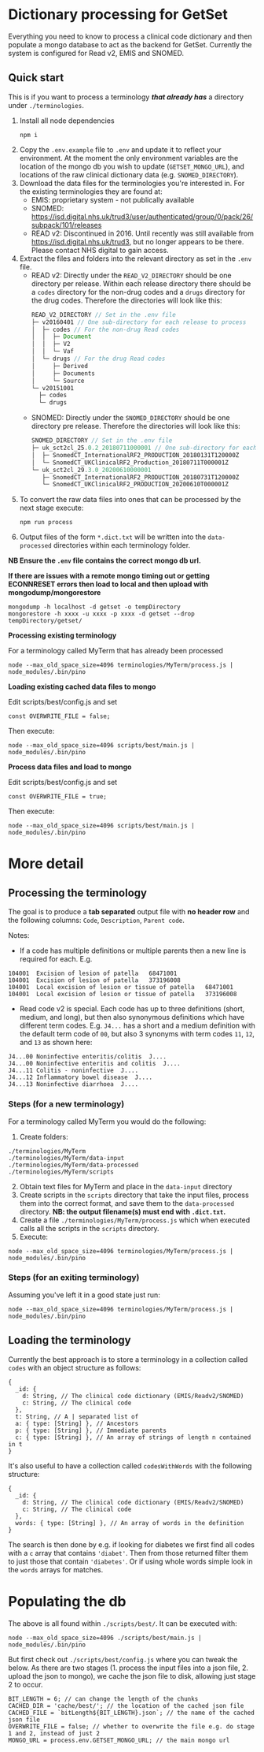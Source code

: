 # Dictionary processing for GetSet

Everything you need to know to process a clinical code dictionary and then populate a mongo database to act as the backend for GetSet. Currently the system is configured for Read v2, EMIS and SNOMED.

## Quick start

This is if you want to process a terminology ***that already has*** a directory under `./terminologies`.

1. Install all node dependencies
    ```
    npm i
    ```
2. Copy the `.env.example` file to `.env` and update it to reflect your environment. At the moment the only environment variables are the location of the mongo db you wish to update (`GETSET_MONGO_URL`), and locations of the raw clinical dictionary data (e.g. `SNOMED_DIRECTORY`).
3. Download the data files for the terminologies you're interested in. For the existing terminologies they are found at:
    - EMIS: proprietary system - not publically available
    - SNOMED: https://isd.digital.nhs.uk/trud3/user/authenticated/group/0/pack/26/subpack/101/releases
    - READ v2: Discontinued in 2016. Until recently was still available from https://isd.digital.nhs.uk/trud3, but no longer appears to be there. Please contact NHS digital to gain access.
4. Extract the files and folders into the relevant directory as set in the `.env` file.
    - READ v2: Directly under the `READ_V2_DIRECTORY` should be one directory per release. Within each release directory there should be a `codes` directory for the non-drug codes and a `drugs` directory for the drug codes. Therefore the directories will look like this:
      ```js
      READ_V2_DIRECTORY // Set in the .env file
      ├─ v20160401 // One sub-directory for each release to process
      │  ├─ codes // For the non-drug Read codes
      │  │  ├─ Document
      │  │  ├─ V2
      │  │  └─ Vaf
      │  └─ drugs // For the drug Read codes
      │     ├─ Derived
      │     ├─ Documents
      │     └─ Source
      └─ v20151001
        ├─ codes
        └─ drugs
      ```
    - SNOMED: Directly under the `SNOMED_DIRECTORY` should be one directory pre release. Therefore the directories will look like this:
      ```js
      SNOMED_DIRECTORY // Set in the .env file
      ├─ uk_sct2cl_25.0.2_20180711000001 // One sub-directory for each release to process
      │  ├─ SnomedCT_InternationalRF2_PRODUCTION_20180131T120000Z
      │  └─ SnomedCT_UKClinicalRF2_Production_20180711T000001Z
      └─ uk_sct2cl_29.3.0_20200610000001
         ├─ SnomedCT_InternationalRF2_PRODUCTION_20180731T120000Z
         └─ SnomedCT_UKClinicalRF2_PRODUCTION_20200610T000001Z
      ```
5. To convert the raw data files into ones that can be processed by the next stage execute:
    ```
    npm run process
    ```
6. Output files of the form `*.dict.txt` will be written into the `data-processed` directories within each terminology folder.

**NB Ensure the `.env` file contains the correct mongo db url.**

**If there are issues with a remote mongo timing out or getting ECONNRESET errors then load to local and then upload with mongodump/mongorestore**

```
mongodump -h localhost -d getset -o tempDirectory
mongorestore -h xxxx -u xxxx -p xxxx -d getset --drop tempDirectory/getset/
```

**Processing existing terminology**

For a terminology called MyTerm that has already been processed 
```
node --max_old_space_size=4096 terminologies/MyTerm/process.js | node_modules/.bin/pino
```

**Loading existing cached data files to mongo**

Edit scripts/best/config.js and set
```
const OVERWRITE_FILE = false;
```
Then execute:
```
node --max_old_space_size=4096 scripts/best/main.js | node_modules/.bin/pino
```

**Process data files and load to mongo**

Edit scripts/best/config.js and set
```
const OVERWRITE_FILE = true;
```
Then execute:
```
node --max_old_space_size=4096 scripts/best/main.js | node_modules/.bin/pino
```

# More detail

## Processing the terminology

The goal is to produce a **tab separated** output file with **no header row** and the following columns: `Code`, `Description`, `Parent code`.

Notes:

* If a code has multiple definitions or multiple parents then a new line is required for each. E.g.

```
104001	Excision of lesion of patella	68471001
104001	Excision of lesion of patella	373196008
104001	Local excision of lesion or tissue of patella	68471001
104001	Local excision of lesion or tissue of patella	373196008
```

* Read code v2 is special. Each code has up to three definitions (short, medium, and long), but then also synonymous definitions which have different term codes. E.g. `J4...` has a short and a medium definition with the default term code of `00`, but also 3 synonyms with term codes `11`, `12`, and `13` as shown here:
```
J4...00	Noninfective enteritis/colitis	J....
J4...00	Noninfective enteritis and colitis	J....
J4...11	Colitis - noninfective	J....
J4...12	Inflammatory bowel disease	J....
J4...13	Noninfective diarrhoea	J....
```

### Steps (for a new terminology)

For a terminology called MyTerm you would do the following:
1. Create folders:
```
./terminologies/MyTerm
./terminologies/MyTerm/data-input
./terminologies/MyTerm/data-processed
./terminologies/MyTerm/scripts
```
2. Obtain text files for MyTerm and place in the `data-input` directory
3. Create scripts in the `scripts` directory that take the input files, process them into the correct format, and save them to the `data-processed` directory. **NB: the output filename(s) must end with `.dict.txt`.**
4. Create a file `./terminologies/MyTerm/process.js` which when executed calls all the scripts in the `scripts` directory.
5. Execute:
```
node --max_old_space_size=4096 terminologies/MyTerm/process.js | node_modules/.bin/pino
```

### Steps (for an exiting terminology)

Assuming you've left it in a good state just run:
```
node --max_old_space_size=4096 terminologies/MyTerm/process.js | node_modules/.bin/pino
```

## Loading the terminology

Currently the best approach is to store a terminology in a collection called `codes` with an object structure as follows:

```
{
  _id: {
    d: String, // The clinical code dictionary (EMIS/Readv2/SNOMED)
    c: String, // The clinical code
  },
  t: String, // A | separated list of
  a: { type: [String] }, // Ancestors
  p: { type: [String] }, // Immediate parents
  c: { type: [String] }, // An array of strings of length n contained in t
}
```

It's also useful to have a collection called `codesWithWords` with the following structure:
```
{
  _id: {
    d: String, // The clinical code dictionary (EMIS/Readv2/SNOMED)
    c: String, // The clinical code
  },
  words: { type: [String] }, // An array of words in the definition
}
```

The search is then done by e.g. if looking for diabetes we first find all codes with a `c` array that contains `'diabet'`. Then from those returned filter them to just those that contain `'diabetes'`. Or if using whole words simple look in the `words` arrays for matches.

# Populating the db

The above is all found within `./scripts/best/`. It can be executed with:

```
node --max_old_space_size=4096 ./scripts/best/main.js | node_modules/.bin/pino
```

But first check out `./scripts/best/config.js` where you can tweak the below. As there are two stages (1. process the input files into a json file, 2. upload the json to mongo), we cache the json file to disk, allowing just stage 2 to occur.

```
BIT_LENGTH = 6; // can change the length of the chunks
CACHED_DIR = 'cache/best/'; // the location of the cached json file
CACHED_FILE = `bitLength${BIT_LENGTH}.json`; // the name of the cached json file
OVERWRITE_FILE = false; // whether to overwrite the file e.g. do stage 1 and 2, instead of just 2
MONGO_URL = process.env.GETSET_MONGO_URL; // the main mongo url
```

